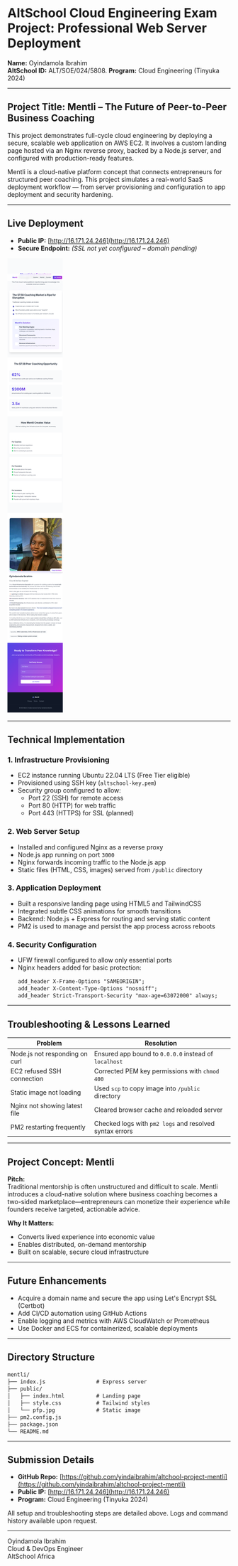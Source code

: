 # AltSchool Cloud Engineering Exam Project: Professional Web Server Deployment

**Name:** Oyindamola Ibrahim  
**AltSchool ID:** ALT/SOE/024/5808. 
**Program:** Cloud Engineering (Tinyuka 2024)

---

## Project Title: Mentli – The Future of Peer-to-Peer Business Coaching

This project demonstrates full-cycle cloud engineering by deploying a secure, scalable web application on AWS EC2. It involves a custom landing page hosted via an Nginx reverse proxy, backed by a Node.js server, and configured with production-ready features.

Mentli is a cloud-native platform concept that connects entrepreneurs for structured peer coaching. This project simulates a real-world SaaS deployment workflow — from server provisioning and configuration to app deployment and security hardening.

---

## Live Deployment

- **Public IP:** [http://16.171.24.246](http://16.171.24.246)
- **Secure Endpoint:** *(SSL not yet configured – domain pending)*

![Mentli Screenshot](public/landing-page.png)

---

## Technical Implementation

### 1. Infrastructure Provisioning

- EC2 instance running Ubuntu 22.04 LTS (Free Tier eligible)
- Provisioned using SSH key (`altschool-key.pem`)
- Security group configured to allow:
  - Port 22 (SSH) for remote access
  - Port 80 (HTTP) for web traffic
  - Port 443 (HTTPS) for SSL (planned)

### 2. Web Server Setup

- Installed and configured Nginx as a reverse proxy
- Node.js app running on port `3000`
- Nginx forwards incoming traffic to the Node.js app
- Static files (HTML, CSS, images) served from `/public` directory

### 3. Application Deployment

- Built a responsive landing page using HTML5 and TailwindCSS
- Integrated subtle CSS animations for smooth transitions
- Backend: Node.js + Express for routing and serving static content
- PM2 is used to manage and persist the app process across reboots

### 4. Security Configuration

- UFW firewall configured to allow only essential ports
- Nginx headers added for basic protection:
  ```nginx
  add_header X-Frame-Options "SAMEORIGIN";
  add_header X-Content-Type-Options "nosniff";
  add_header Strict-Transport-Security "max-age=63072000" always;
  ```

---

## Troubleshooting & Lessons Learned

| Problem | Resolution |
|--------|-------------|
| Node.js not responding on curl | Ensured app bound to `0.0.0.0` instead of `localhost` |
| EC2 refused SSH connection | Corrected PEM key permissions with `chmod 400` |
| Static image not loading | Used `scp` to copy image into `/public` directory |
| Nginx not showing latest file | Cleared browser cache and reloaded server |
| PM2 restarting frequently | Checked logs with `pm2 logs` and resolved syntax errors |

---

## Project Concept: Mentli

**Pitch:**  
Traditional mentorship is often unstructured and difficult to scale. Mentli introduces a cloud-native solution where business coaching becomes a two-sided marketplace—entrepreneurs can monetize their experience while founders receive targeted, actionable advice.

**Why It Matters:**  
- Converts lived experience into economic value  
- Enables distributed, on-demand mentorship  
- Built on scalable, secure cloud infrastructure

---

## Future Enhancements

- Acquire a domain name and secure the app using Let's Encrypt SSL (Certbot)
- Add CI/CD automation using GitHub Actions
- Enable logging and metrics with AWS CloudWatch or Prometheus
- Use Docker and ECS for containerized, scalable deployments

---

## Directory Structure

```
mentli/
├── index.js                # Express server
├── public/
│   ├── index.html          # Landing page
│   ├── style.css           # Tailwind styles
│   └── pfp.jpg             # Static image
├── pm2.config.js
├── package.json
└── README.md
```

---

## Submission Details

- **GitHub Repo:** [https://github.com/yindaibrahim/altchool-project-mentli](https://github.com/yindaibrahim/altchool-project-mentli)
- **Public IP:** [http://16.171.24.246](http://16.171.24.246)
- **Program:** Cloud Engineering (Tinyuka 2024)

All setup and troubleshooting steps are detailed above. Logs and command history available upon request.

---

Oyindamola Ibrahim  
Cloud & DevOps Engineer  
AltSchool Africa
